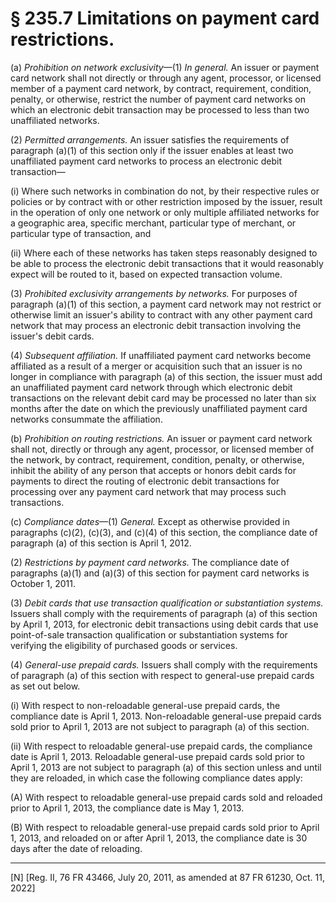 # § 235.7   Limitations on payment card restrictions.

(a) *Prohibition on network exclusivity*—(1) *In general.* An issuer or payment card network shall not directly or through any agent, processor, or licensed member of a payment card network, by contract, requirement, condition, penalty, or otherwise, restrict the number of payment card networks on which an electronic debit transaction may be processed to less than two unaffiliated networks.




(2) *Permitted arrangements.* An issuer satisfies the requirements of paragraph (a)(1) of this section only if the issuer enables at least two unaffiliated payment card networks to process an electronic debit transaction—


(i) Where such networks in combination do not, by their respective rules or policies or by contract with or other restriction imposed by the issuer, result in the operation of only one network or only multiple affiliated networks for a geographic area, specific merchant, particular type of merchant, or particular type of transaction, and


(ii) Where each of these networks has taken steps reasonably designed to be able to process the electronic debit transactions that it would reasonably expect will be routed to it, based on expected transaction volume.


(3) *Prohibited exclusivity arrangements by networks.* For purposes of paragraph (a)(1) of this section, a payment card network may not restrict or otherwise limit an issuer's ability to contract with any other payment card network that may process an electronic debit transaction involving the issuer's debit cards.


(4) *Subsequent affiliation.* If unaffiliated payment card networks become affiliated as a result of a merger or acquisition such that an issuer is no longer in compliance with paragraph (a) of this section, the issuer must add an unaffiliated payment card network through which electronic debit transactions on the relevant debit card may be processed no later than six months after the date on which the previously unaffiliated payment card networks consummate the affiliation.


(b) *Prohibition on routing restrictions.* An issuer or payment card network shall not, directly or through any agent, processor, or licensed member of the network, by contract, requirement, condition, penalty, or otherwise, inhibit the ability of any person that accepts or honors debit cards for payments to direct the routing of electronic debit transactions for processing over any payment card network that may process such transactions.


(c) *Compliance dates*—(1) *General.* Except as otherwise provided in paragraphs (c)(2), (c)(3), and (c)(4) of this section, the compliance date of paragraph (a) of this section is April 1, 2012.


(2) *Restrictions by payment card networks.* The compliance date of paragraphs (a)(1) and (a)(3) of this section for payment card networks is October 1, 2011.


(3) *Debit cards that use transaction qualification or substantiation systems.* Issuers shall comply with the requirements of paragraph (a) of this section by April 1, 2013, for electronic debit transactions using debit cards that use point-of-sale transaction qualification or substantiation systems for verifying the eligibility of purchased goods or services.


(4) *General-use prepaid cards.* Issuers shall comply with the requirements of paragraph (a) of this section with respect to general-use prepaid cards as set out below.


(i) With respect to non-reloadable general-use prepaid cards, the compliance date is April 1, 2013. Non-reloadable general-use prepaid cards sold prior to April 1, 2013 are not subject to paragraph (a) of this section.


(ii) With respect to reloadable general-use prepaid cards, the compliance date is April 1, 2013. Reloadable general-use prepaid cards sold prior to April 1, 2013 are not subject to paragraph (a) of this section unless and until they are reloaded, in which case the following compliance dates apply:


(A) With respect to reloadable general-use prepaid cards sold and reloaded prior to April 1, 2013, the compliance date is May 1, 2013.


(B) With respect to reloadable general-use prepaid cards sold prior to April 1, 2013, and reloaded on or after April 1, 2013, the compliance date is 30 days after the date of reloading.



---

[N] [Reg. II, 76 FR 43466, July 20, 2011, as amended at  87 FR 61230, Oct. 11, 2022]










